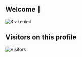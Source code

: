 ## Welcome 👋
![Krakenied](https://capsule-render.vercel.app/api?type=Waving&color=timeGradient&height=200&animation=fadeIn&section=header&text=Krakenied&fontSize=60)

## Visitors on this profile
![Visitors](https://count.getloli.com/get/@Krakenied?theme=rule34)
